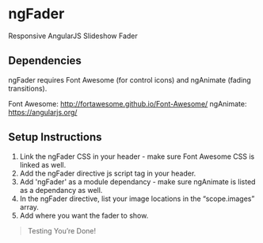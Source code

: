 # ngFader
Responsive AngularJS Slideshow Fader

## Dependencies
ngFader requires Font Awesome (for control icons) and ngAnimate (fading transitions).

Font Awesome:
http://fortawesome.github.io/Font-Awesome/ 
ngAnimate:
https://angularjs.org/

## Setup Instructions

1. Link the ngFader CSS in your header - make sure Font Awesome CSS is linked as well.
2. Add the ngFader directive js script tag in your header.
3. Add 'ngFader' as a module dependancy - make sure ngAnimate is listed as a dependancy as well.
4. In the ngFader directive, list your image locations in the “scope.images” array.
5. Add <ng-fader class="ng-fader"></ng-fader> where you want the fader to show.

> Testing
>You’re Done!



